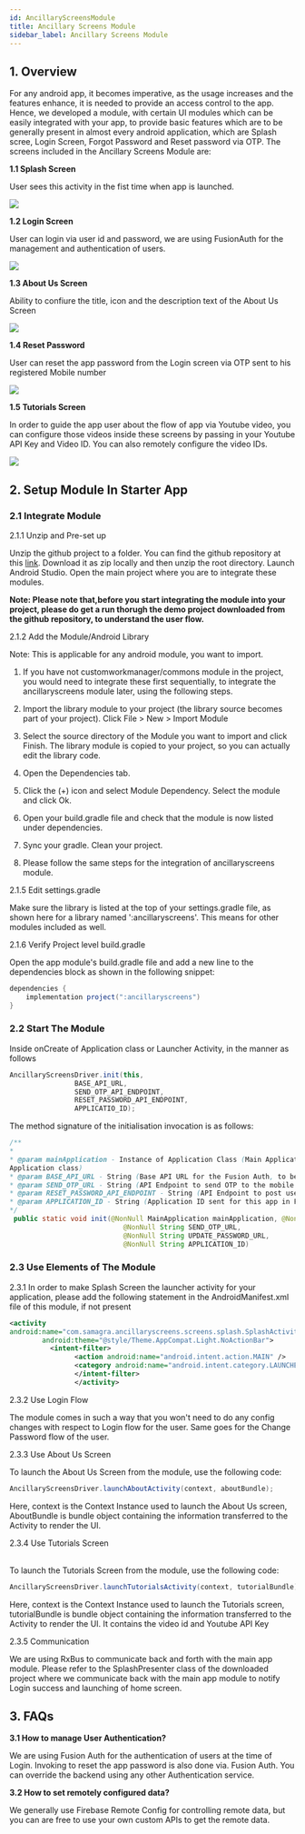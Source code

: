 ```yaml
---
id: AncillaryScreensModule
title: Ancillary Screens Module
sidebar_label: Ancillary Screens Module
---
```


## 1. Overview

For any android app, it becomes imperative, as the usage increases and the features enhance, it is needed to provide an access control to the app. Hence, we developed a module, with certain UI modules which can be easily integrated with your app, to provide basic features which are to be generally present in almost every android application, which are Splash scree, Login Screen, Forgot Password and Reset password via OTP. The screens included in the Ancillary Screens Module are:

**1.1 Splash Screen**

User sees this activity in the fist time when app is launched.

![](https://media.giphy.com/media/Y2i2NPuqPXVsraOT5r/giphy.gif)

**1.2 Login Screen**

User can login via user id and password, we are using FusionAuth for the management and authentication of users.

![](https://media.giphy.com/media/KbS5UlifRktNSOwhY5/giphy.gif)

**1.3 About Us Screen**

Ability to confiure the title, icon and the description text of the About Us Screen

![](https://media.giphy.com/media/dUC9M2a78pLyOx3boS/giphy.gif)

**1.4 Reset Password**

User can reset the app password from the Login screen via OTP sent to his registered Mobile number

![](https://media.giphy.com/media/IczhDEFjoH9Bf3jbBL/giphy.gif)

**1.5 Tutorials Screen**

In order to guide the app user about the flow of app via Youtube video, you can configure those videos inside these screens by passing in your Youtube API Key and Video ID. You can also remotely configure the video IDs.

![](https://media.giphy.com/media/VJl5bEHCqoMZcsFnsS/giphy.gif)

## 2. Setup Module In Starter App

### 2.1 Integrate Module

2.1.1 Unzip and Pre-set up

Unzip the github project to a folder. You can find the github repository at this [link](https://github.com/Samagra-Development/mobile-ancillary-screens). Download it as zip locally and then unzip the root directory. Launch Android Studio. Open the main project where you are to integrate these modules.

**Note: Please note that,before you start integrating the module into your project, please do get a run thorugh the demo project downloaded from the github repository, to understand the user flow.**

2.1.2 Add the Module/Android Library

Note: This is applicable for any android module, you want to import.

1. If you have not customworkmanager/commons module in the project, you would need to integrate these first sequentially, to integrate the ancillaryscreens module later, using the following steps.

2. Import the library module to your project (the library source becomes part of your project). Click File > New > Import Module
3. Select the source directory of the Module you want to import and click Finish. The library module is copied to your project, so you can actually edit the library code.
5. Open the Dependencies tab.
6. Click the (+) icon and select Module Dependency. Select the module and click Ok.
7. Open your build.gradle file and check that the module is now listed under dependencies.
8. Sync your gradle. Clean your project.
9. Please follow the same steps for the integration of ancillaryscreens module.

2.1.5 Edit settings.gradle

Make sure the library is listed at the top of your settings.gradle file, as shown here for a library named ':ancillaryscreens'. This means for other modules included as well.

2.1.6 Verify Project level build.gradle

Open the app module's build.gradle file and add a new line to the dependencies block as shown in the following snippet:

```java
dependencies {
    implementation project(":ancillaryscreens")
}
```

### 2.2 Start The Module

Inside onCreate of Application class or Launcher Activity, in the manner as follows
```java
AncillaryScreensDriver.init(this,
                BASE_API_URL,
                SEND_OTP_API_ENDPOINT,
                RESET_PASSWORD_API_ENDPOINT,
                APPLICATIO_ID);
```
The method signature of the initialisation invocation is as follows:
```java
/**
* 
* @param mainApplication - Instance of Application Class (Main Application, as you will see is an Interface implemented by
Application class)
* @param BASE_API_URL - String (Base API URL for the Fusion Auth, to be later used for user authentication and user data related tasks.)
* @param SEND_OTP_URL - String (API Endpoint to send OTP to the mobile number for resetting app password.)
* @param RESET_PASSWORD_API_ENDPOINT - String (API Endpoint to post user data to reset App Password.)
* @param APPLICATION_ID - String (Application ID sent for this app in Fusion Auth Backend.)
*/
 public static void init(@NonNull MainApplication mainApplication, @NonNull String BASE_URL, 
                            @NonNull String SEND_OTP_URL,
                            @NonNull String UPDATE_PASSWORD_URL, 
                            @NonNull String APPLICATION_ID) 
```

### 2.3 Use Elements of The Module

2.3.1 In order to make Splash Screen the launcher activity for your application, please add the following statement in the AndroidManifest.xml file of this module, if not present

```xml
<activity
android:name="com.samagra.ancillaryscreens.screens.splash.SplashActivity"
        android:theme="@style/Theme.AppCompat.Light.NoActionBar">
          <intent-filter>
                <action android:name="android.intent.action.MAIN" />
                <category android:name="android.intent.category.LAUNCHER" />
                </intent-filter>
                </activity>
 ```
 
2.3.2 Use Login Flow

The module comes in such a way that you won't need to do any config changes with respect to Login flow for the user. Same goes for the Change Password flow of the user.

2.3.3 Use About Us Screen

To launch the About Us Screen from the module, use the following code:
```java
AncillaryScreensDriver.launchAboutActivity(context, aboutBundle);
```
Here, context is the Context Instance used to launch the About Us screen, AboutBundle is bundle object containing the information transferred to the Activity to render the UI. 

2.3.4 Use Tutorials Screen<br/><br/>

To launch the Tutorials Screen from the module, use the following code:
```java
AncillaryScreensDriver.launchTutorialsActivity(context, tutorialBundle);
```
Here, context is the Context Instance used to launch the Tutorials screen, tutorialBundle is bundle object containing the information transferred to the Activity to render the UI. It contains the video id and Youtube API Key 

2.3.5  Communication

We are using RxBus to communicate back and forth with the main app module. Please refer to the SplashPresenter class of the downloaded project where we communicate back with the main app module to notify Login success and launching of home screen.


## 3. FAQs

**3.1 How to manage User Authentication?**

We are using Fusion Auth for the authentication of users at the time of Login. Invoking to reset the app password is also done via. Fusion Auth. You can override the backend using any other Authentication service.

**3.2 How to set remotely configured data?**

We generally use Firebase Remote Config for controlling remote data, but you can are free to use your own custom APIs to get the remote data.

